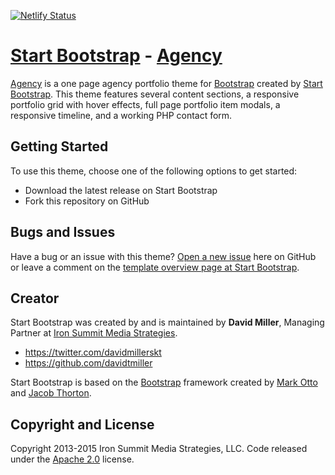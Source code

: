 [![Netlify Status](https://api.netlify.com/api/v1/badges/dbcba76b-426c-4315-84b5-54be4e0765c2/deploy-status)](https://app.netlify.com/sites/vigorous-allen-935872/deploys)

# [Start Bootstrap](https://startbootstrap.com/) - [Agency](https://startbootstrap.com/template-overviews/agency/)

[Agency](https://startbootstrap.com/template-overviews/agency/) is a one page agency portfolio theme for [Bootstrap](https://getbootstrap.com/) created by [Start Bootstrap](https://startbootstrap.com/). This theme features several content sections, a responsive portfolio grid with hover effects, full page portfolio item modals, a responsive timeline, and a working PHP contact form.

## Getting Started

To use this theme, choose one of the following options to get started:
* Download the latest release on Start Bootstrap
* Fork this repository on GitHub

## Bugs and Issues

Have a bug or an issue with this theme? [Open a new issue](https://github.com/IronSummitMedia/startbootstrap-agency/issues) here on GitHub or leave a comment on the [template overview page at Start Bootstrap](https://startbootstrap.com/template-overviews/agency/).

## Creator

Start Bootstrap was created by and is maintained by **David Miller**, Managing Partner at [Iron Summit Media Strategies](https://www.ironsummitmedia.com/).

* https://twitter.com/davidmillerskt
* https://github.com/davidtmiller

Start Bootstrap is based on the [Bootstrap](https://getbootstrap.com/) framework created by [Mark Otto](https://twitter.com/mdo) and [Jacob Thorton](https://twitter.com/fat).

## Copyright and License

Copyright 2013-2015 Iron Summit Media Strategies, LLC. Code released under the [Apache 2.0](https://github.com/IronSummitMedia/startbootstrap-agency/blob/gh-pages/LICENSE) license.
